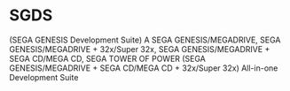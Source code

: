 # SGDS
(SEGA GENESIS Development Suite)
A 
SEGA GENESIS/MEGADRIVE,
SEGA GENESIS/MEGADRIVE + 32x/Super 32x,
SEGA GENESIS/MEGADRIVE + SEGA CD/MEGA CD,
SEGA TOWER OF POWER (SEGA GENESIS/MEGADRIVE + SEGA CD/MEGA CD + 32x/Super 32x)
All-in-one Development Suite
